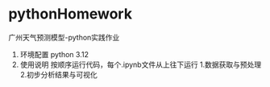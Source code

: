 # pythonHomework
广州天气预测模型-python实践作业

1. 环境配置
    python 3.12
2. 使用说明
    按顺序运行代码，每个.ipynb文件从上往下运行
    1.数据获取与预处理
    2.初步分析结果与可视化

